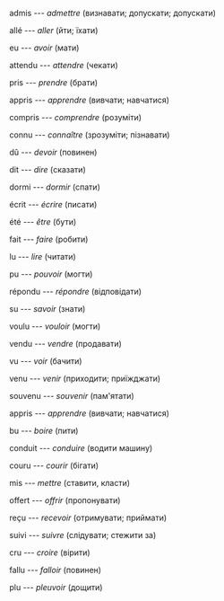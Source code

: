 admis --- *admettre* (визнавати; допускати; допускати)



allé --- *aller* (йти; їхати)



eu --- *avoir* (мати)



attendu --- *attendre* (чекати)



pris --- *prendre* (брати)



appris --- *apprendre* (вивчати; навчатися)



compris --- *comprendre* (розуміти)



connu --- *connaître* (зрозуміти; пізнавати)



dû --- *devoir* (повинен)



dit --- *dire* (сказати)



dormi --- *dormir* (спати)



écrit --- *écrire* (писати)



été --- *être* (бути)



fait --- *faire* (робити)



lu --- *lire* (читати)



pu --- *pouvoir* (могти)



répondu --- *répondre* (відповідати)



su --- *savoir* (знати)



voulu --- *vouloir* (могти)



vendu --- *vendre* (продавати)



vu --- *voir* (бачити)



venu --- *venir* (приходити; приїжджати)



souvenu --- *souvenir* (пам'ятати)



appris --- *apprendre* (вивчати; навчатися)



bu --- *boire* (пити)



conduit --- *conduire* (водити машину)



couru --- *courir* (бігати)



mis --- *mettre* (ставити, класти)



offert --- *offrir* (пропонувати)



reçu --- *recevoir* (отримувати; приймати)



suivi --- *suivre* (слідувати; стежити за)



cru --- *croire* (вірити)



fallu --- *falloir* (повинен)



plu --- *pleuvoir* (дощити)